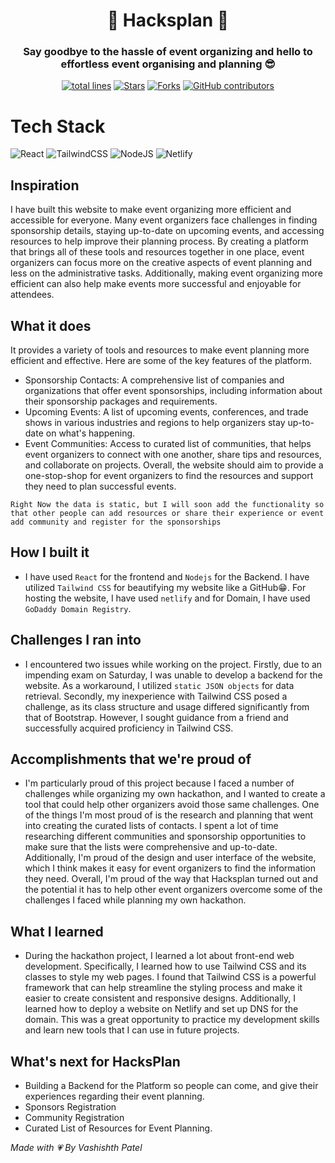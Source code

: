 <h1 align="center">🎉 Hacksplan 🎉</h1>
<h3 align="center">Say goodbye to the hassle of event organizing and hello to effortless event organising and planning 😎</h3>
<div align="center">
<a href="https://github.com/vasu-1/hacksplan"><img src="https://sloc.xyz/github/vasu-1/hacksplan" alt="total lines"/></a>
<a href="https://github.com/vasu-1/hacksplan"><img src="https://img.shields.io/github/stars/vasu-1/hacksplan" alt="Stars"/></a>
<a href="https://github.com/vasu-1/hacksplan/network/members"><img src="https://img.shields.io/github/forks/vasu-1/hacksplan" alt="Forks"/></a>
<a href="https://github.com/vasu-1/hacksplan/graphs/contributors"><img alt="GitHub contributors" src="https://img.shields.io/github/contributors/vasu-1/hacksplan?color=2b9348"></a>
</div>

# Tech Stack

![React](https://img.shields.io/badge/react-%2320232a.svg?style=for-the-badge&logo=react&logoColor=%2361DAFB)
![TailwindCSS](https://img.shields.io/badge/tailwindcss-%2338B2AC.svg?style=for-the-badge&logo=tailwind-css&logoColor=white)
![NodeJS](https://img.shields.io/badge/node.js-6DA55F?style=for-the-badge&logo=node.js&logoColor=white)
![Netlify](https://img.shields.io/badge/netlify-%23000000.svg?style=for-the-badge&logo=netlify&logoColor=#00C7B7)

## Inspiration
I have built this website to make event organizing more efficient and accessible for everyone. Many event organizers face challenges in finding sponsorship details, staying up-to-date on upcoming events, and accessing resources to help improve their planning process. By creating a platform that brings all of these tools and resources together in one place, event organizers can focus more on the creative aspects of event planning and less on the administrative tasks. Additionally, making event organizing more efficient can also help make events more successful and enjoyable for attendees.

## What it does
It provides a variety of tools and resources to make event planning more efficient and effective. Here are some of the key features of the platform.
- Sponsorship Contacts: A comprehensive list of companies and organizations that offer event sponsorships, including information about their sponsorship packages and requirements.
- Upcoming Events: A list of upcoming events, conferences, and trade shows in various industries and regions to help organizers stay up-to-date on what's happening.
- Event Communities: Access to curated list of communities, that helps event organizers to connect with one another, share tips and resources, and collaborate on projects.
Overall, the website should aim to provide a one-stop-shop for event organizers to find the resources and support they need to plan successful events.

`Right Now the data is static, but I will soon add the functionality so that other people can add resources or share their experience or event add community and register for the sponsorships`

## How I built it
- I have used `React` for the frontend and `Nodejs` for the Backend. I have utilized `Tailwind CSS` for beautifying my website like a GitHub😁.  For hosting the website, I have used `netlify` and for Domain, I have used `GoDaddy Domain Registry`.

## Challenges I ran into
- I encountered two issues while working on the project. Firstly, due to an impending exam on Saturday, I was unable to develop a backend for the website. As a workaround, I utilized `static JSON objects` for data retrieval. Secondly, my inexperience with Tailwind CSS posed a challenge, as its class structure and usage differed significantly from that of Bootstrap. However, I sought guidance from a friend and successfully acquired proficiency in Tailwind CSS.

## Accomplishments that we're proud of
- I'm particularly proud of this project because I faced a number of challenges while organizing my own hackathon, and I wanted to create a tool that could help other organizers avoid those same challenges.
One of the things I'm most proud of is the research and planning that went into creating the curated lists of contacts. I spent a lot of time researching different communities and sponsorship opportunities to make sure that the lists were comprehensive and up-to-date. Additionally, I'm proud of the design and user interface of the website, which I think makes it easy for event organizers to find the information they need. Overall, I'm proud of the way that Hacksplan turned out and the potential it has to help other event organizers overcome some of the challenges I faced while planning my own hackathon.

## What I learned
- During the hackathon project, I learned a lot about front-end web development. Specifically, I learned how to use Tailwind CSS and its classes to style my web pages. I found that Tailwind CSS is a powerful framework that can help streamline the styling process and make it easier to create consistent and responsive designs. Additionally, I learned how to deploy a website on Netlify and set up DNS for the domain. This was a great opportunity to practice my development skills and learn new tools that I can use in future projects.

## What's next for HacksPlan
- Building a Backend for the Platform so people can come, and give their experiences regarding their event planning.
- Sponsors Registration
- Community Registration
- Curated List of Resources for Event Planning.



<i>Made with 💗 By *Vashishth Patel*</i>
